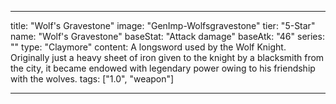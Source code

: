 ---

title: "Wolf's Gravestone"
image: "GenImp-Wolfsgravestone"
tier: "5-Star"
name: "Wolf's Gravestone"
baseStat: "Attack damage"
baseAtk: "46"
series: ""
type: "Claymore"
content: A longsword used by the Wolf Knight. Originally just a heavy sheet of iron given to the knight by a blacksmith from the city, it became endowed with legendary power owing to his friendship with the wolves.
tags: ["1.0", "weapon"]

---